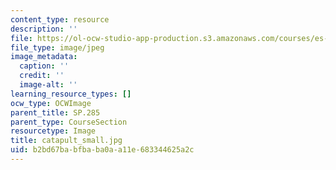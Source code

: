 ```yaml
---
content_type: resource
description: ''
file: https://ol-ocw-studio-app-production.s3.amazonaws.com/courses/es-293-lego-robotics-spring-2007/b2bd67babfbaba0aa11e683344625a2c_catapult_small.jpg
file_type: image/jpeg
image_metadata:
  caption: ''
  credit: ''
  image-alt: ''
learning_resource_types: []
ocw_type: OCWImage
parent_title: SP.285
parent_type: CourseSection
resourcetype: Image
title: catapult_small.jpg
uid: b2bd67ba-bfba-ba0a-a11e-683344625a2c
---
```


